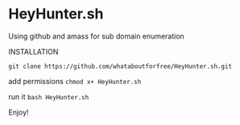 # HeyHunter.sh
Using github and amass for sub domain enumeration


INSTALLATION

``git clone https://github.com/whataboutforfree/HeyHunter.sh.git``

add permissions 
``chmod x+ HeyHunter.sh`` 

run it 
``bash HeyHunter.sh``

Enjoy! 

